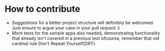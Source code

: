 # How to contribute
- Suggestions for a better project structure will definitely be welcomed. Just ensure to argue your case in your pull request :)
- More tests for the sample apps also needed, demonstrating functionality that already isn't covered in a previous test ofcourse, remember that old cardinal rule Don't Repeat Yourself(DRY).
